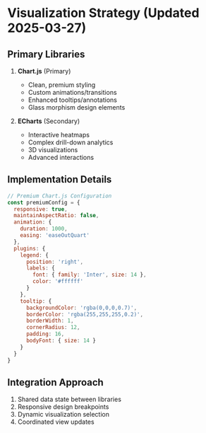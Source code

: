 # Visualization Strategy (Updated 2025-03-27)

## Primary Libraries
1. **Chart.js** (Primary)
   - Clean, premium styling
   - Custom animations/transitions
   - Enhanced tooltips/annotations
   - Glass morphism design elements

2. **ECharts** (Secondary)
   - Interactive heatmaps  
   - Complex drill-down analytics
   - 3D visualizations
   - Advanced interactions

## Implementation Details
```javascript
// Premium Chart.js Configuration
const premiumConfig = {
  responsive: true,
  maintainAspectRatio: false,
  animation: {
    duration: 1000,
    easing: 'easeOutQuart'
  },
  plugins: {
    legend: {
      position: 'right',
      labels: {
        font: { family: 'Inter', size: 14 },
        color: '#ffffff'
      }
    },
    tooltip: {
      backgroundColor: 'rgba(0,0,0,0.7)',
      borderColor: 'rgba(255,255,255,0.2)',
      borderWidth: 1,
      cornerRadius: 12,
      padding: 16,
      bodyFont: { size: 14 }
    }
  }
}
```

## Integration Approach
1. Shared data state between libraries
2. Responsive design breakpoints
3. Dynamic visualization selection
4. Coordinated view updates
